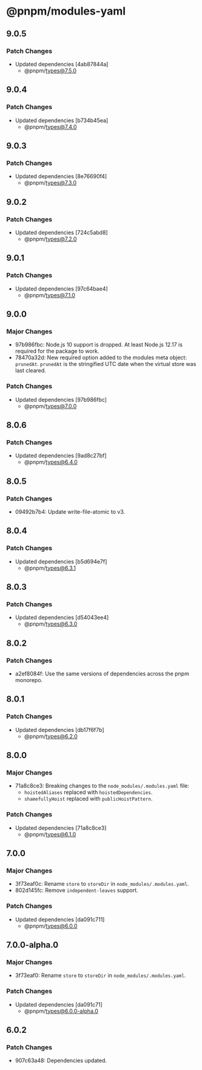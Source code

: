 # @pnpm/modules-yaml

## 9.0.5

### Patch Changes

- Updated dependencies [4ab87844a]
  - @pnpm/types@7.5.0

## 9.0.4

### Patch Changes

- Updated dependencies [b734b45ea]
  - @pnpm/types@7.4.0

## 9.0.3

### Patch Changes

- Updated dependencies [8e76690f4]
  - @pnpm/types@7.3.0

## 9.0.2

### Patch Changes

- Updated dependencies [724c5abd8]
  - @pnpm/types@7.2.0

## 9.0.1

### Patch Changes

- Updated dependencies [97c64bae4]
  - @pnpm/types@7.1.0

## 9.0.0

### Major Changes

- 97b986fbc: Node.js 10 support is dropped. At least Node.js 12.17 is required for the package to work.
- 78470a32d: New required option added to the modules meta object: `prunedAt`. `prunedAt` is the stringified UTC date when the virtual store was last cleared.

### Patch Changes

- Updated dependencies [97b986fbc]
  - @pnpm/types@7.0.0

## 8.0.6

### Patch Changes

- Updated dependencies [9ad8c27bf]
  - @pnpm/types@6.4.0

## 8.0.5

### Patch Changes

- 09492b7b4: Update write-file-atomic to v3.

## 8.0.4

### Patch Changes

- Updated dependencies [b5d694e7f]
  - @pnpm/types@6.3.1

## 8.0.3

### Patch Changes

- Updated dependencies [d54043ee4]
  - @pnpm/types@6.3.0

## 8.0.2

### Patch Changes

- a2ef8084f: Use the same versions of dependencies across the pnpm monorepo.

## 8.0.1

### Patch Changes

- Updated dependencies [db17f6f7b]
  - @pnpm/types@6.2.0

## 8.0.0

### Major Changes

- 71a8c8ce3: Breaking changes to the `node_modules/.modules.yaml` file:
  - `hoistedAliases` replaced with `hoistedDependencies`.
  - `shamefullyHoist` replaced with `publicHoistPattern`.

### Patch Changes

- Updated dependencies [71a8c8ce3]
  - @pnpm/types@6.1.0

## 7.0.0

### Major Changes

- 3f73eaf0c: Rename `store` to `storeDir` in `node_modules/.modules.yaml`.
- 802d145fc: Remove `independent-leaves` support.

### Patch Changes

- Updated dependencies [da091c711]
  - @pnpm/types@6.0.0

## 7.0.0-alpha.0

### Major Changes

- 3f73eaf0: Rename `store` to `storeDir` in `node_modules/.modules.yaml`.

### Patch Changes

- Updated dependencies [da091c71]
  - @pnpm/types@6.0.0-alpha.0

## 6.0.2

### Patch Changes

- 907c63a48: Dependencies updated.
